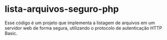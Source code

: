 # lista-arquivos-seguro-php
Esse código é um projeto que implementa a listagem de arquivos em um servidor web de forma segura, utilizando o protocolo de autenticação HTTP Basic.
